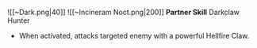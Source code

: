 
![[~Dark.png|40]]
![[~Incineram Noct.png|200]]
**Partner Skill**
Darkclaw Hunter
- When activated, attacks targeted enemy with a powerful Hellfire Claw.